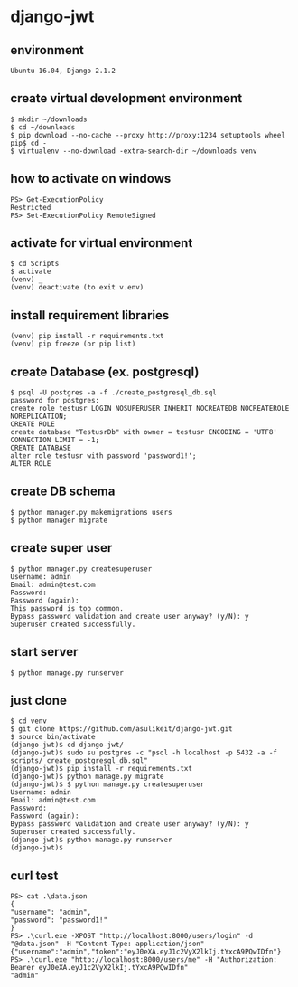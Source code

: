 # django-jwt

## environment
	Ubuntu 16.04, Django 2.1.2

## create virtual development environment
	$ mkdir ~/downloads
	$ cd ~/downloads
	$ pip download --no-cache --proxy http://proxy:1234 setuptools wheel pip$ cd -
	$ virtualenv --no-download -extra-search-dir ~/downloads venv
    
## how to activate on windows
	PS> Get-ExecutionPolicy
	Restricted
	PS> Set-ExecutionPolicy RemoteSigned
    
## activate for virtual environment
	$ cd Scripts
	$ activate
	(venv) _
	(venv) deactivate (to exit v.env)
	
## install requirement libraries
	(venv) pip install -r requirements.txt
	(venv) pip freeze (or pip list)

## create Database (ex. postgresql)
	$ psql -U postgres -a -f ./create_postgresql_db.sql
	password for postgres:
	create role testusr LOGIN NOSUPERUSER INHERIT NOCREATEDB NOCREATEROLE NOREPLICATION;
	CREATE ROLE
	create database "TestusrDb" with owner = testusr ENCODING = 'UTF8' CONNECTION LIMIT = -1;
	CREATE DATABASE
	alter role testusr with password 'password1!';
	ALTER ROLE

## create DB schema
    $ python manager.py makemigrations users
    $ python manager migrate
    
## create super user
	$ python manager.py createsuperuser
	Username: admin
	Email: admin@test.com
	Password:
	Password (again):
	This password is too common.
	Bypass password validation and create user anyway? (y/N): y
	Superuser created successfully.
	
## start server
	$ python manage.py runserver

## just clone
	$ cd venv
	$ git clone https://github.com/asulikeit/django-jwt.git
	$ source bin/activate
	(django-jwt)$ cd django-jwt/
	(django-jwt)$ sudo su postgres -c "psql -h localhost -p 5432 -a -f scripts/	create_postgresql_db.sql"
	(django-jwt)$ pip install -r requirements.txt
	(django-jwt)$ python manage.py migrate
	(django-jwt)$ $ python manage.py createsuperuser
	Username: admin
	Email: admin@test.com
	Password:
	Password (again):
	Bypass password validation and create user anyway? (y/N): y
	Superuser created successfully.
	(django-jwt)$ python manage.py runserver
	(django-jwt)$
	
## curl test
	PS> cat .\data.json
	{
	"username": "admin",
	"password": "password1!"
	}
	PS> .\curl.exe -XPOST "http://localhost:8000/users/login" -d "@data.json" -H "Content-Type: application/json"
	{"username":"admin","token":"eyJ0eXA.eyJ1c2VyX2lkIj.tYxcA9PQwIDfn"}
	PS> .\curl.exe "http://localhost:8000/users/me" -H "Authorization: Bearer eyJ0eXA.eyJ1c2VyX2lkIj.tYxcA9PQwIDfn"
	"admin"